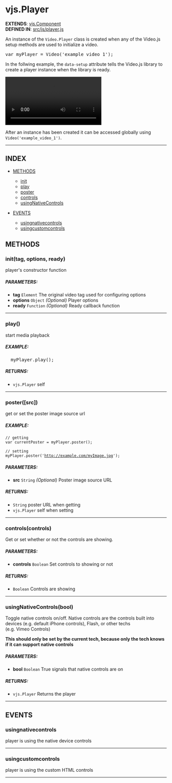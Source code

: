 <!--
Start src/js/player.js

GENERATED FROM SOURCE
if you edit this doc directly your changes will be lost
-->

# vjs.Player

__EXTENDS__: [vjs.Component](component.md)  
__DEFINED IN__: [src/js/player.js](https://github.com/videojs/video.js/blob/master/src/js/player.js)

<p>An instance of the <code>Video.Player</code> class is created when any of the Video.js setup methods are used to initialize a video.</p>

<div class="highlight"><pre lang="js">var myPlayer = Video('example_video_1');
</pre></div>

<p>In the follwing example, the <code>data-setup</code> attribute tells the Video.js library to create a player instance when the library is ready.</p>

<div class="highlight"><pre lang="html"><video id="example_video_1" data-setup='{}' controls>
  <source src="my-source.mp4" type="video/mp4">
</video>
</pre></div>

<p>After an instance has been created it can be accessed globally using <code>Video('example_video_1')</code>.</p>

---

## INDEX

- [METHODS](#methods)
  - [init](#inittag-options-ready)
  - [play](#play)
  - [poster](#postersrc)
  - [controls](#controlscontrols)
  - [usingNativeControls](#usingnativecontrolsbool)

- [EVENTS](#events)
  - [usingnativecontrols](#usingnativecontrols)
  - [usingcustomcontrols](#usingcustomcontrols)

## METHODS

### init(tag, options, ready)
<p>player's constructor function</p>

##### PARAMETERS:
* __tag__ `Element` The original video tag used for configuring options
* __options__ `Object` _(Optional)_ Player options
* __ready__ `Function` _(Optional)_ Ready callback function

---

### play()
<p>start media playback</p>

<h5>EXAMPLE:</h5>

<div class="highlight"><pre lang="js">  myPlayer.play();
</pre></div>

##### RETURNS:
* `vjs.Player` self

---

### poster([src])
<p>get or set the poster image source url</p>

<h5>EXAMPLE:</h5>

<pre><code>// getting
var currentPoster = myPlayer.poster();

// setting
myPlayer.poster('<a href='http://example.com/myImage.jpg'>http://example.com/myImage.jpg</a>');
</code></pre>

##### PARAMETERS:
* __src__ `String` _(Optional)_ Poster image source URL

##### RETURNS:
* `String` poster URL when getting
* `vjs.Player` self when setting

---

### controls(controls)
<p>Get or set whether or not the controls are showing.</p>

##### PARAMETERS:
* __controls__ `Boolean` Set controls to showing or not

##### RETURNS:
* `Boolean` Controls are showing

---

### usingNativeControls(bool)
<p>Toggle native controls on/off. Native controls are the controls built into<br />devices (e.g. default iPhone controls), Flash, or other techs<br />(e.g. Vimeo Controls)</p>

<p><strong>This should only be set by the current tech, because only the tech knows<br />if it can support native controls</strong></p>

##### PARAMETERS:
* __bool__ `Boolean` True signals that native controls are on

##### RETURNS:
* `vjs.Player` Returns the player

---

## EVENTS

### usingnativecontrols
<p>player is using the native device controls</p>

---

### usingcustomcontrols
<p>player is using the custom HTML controls</p>

---

<!-- End src/js/player.js -->

